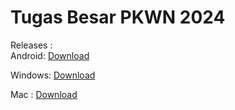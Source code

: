 # Tugas Besar PKWN 2024

Releases :<br>
Android: [Download](https://drive.google.com/file/d/15ht9Hx4hJUbxuKEFNxJuvEnBzlH6tLfq/view?usp=sharing)<br>

Windows: [Download](https://drive.google.com/file/d/1wqqntiG8a5iyrUHkMGpU7kQfgNG_i1V5/view?usp=sharing)

Mac    : [Download](https://drive.google.com/file/d/1KsZKhg4_PE24Ig_Q9ibxBkoYEM8m4i8R/view?usp=sharing)
